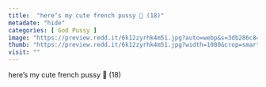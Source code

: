 ```yaml
---
title:  "here’s my cute french pussy 🥖 (18)"
metadate: "hide"
categories: [ God Pussy ]
image: "https://preview.redd.it/6k12zyrhk4m51.jpg?auto=webp&s=3db286c841917d179cc096ebb824f0593e6ae1fd"
thumb: "https://preview.redd.it/6k12zyrhk4m51.jpg?width=1080&crop=smart&auto=webp&s=dc2d58830b237f62c1bd1c9cd3635a2370faae7d"
visit: ""
---
```

here’s my cute french pussy 🥖 (18)
